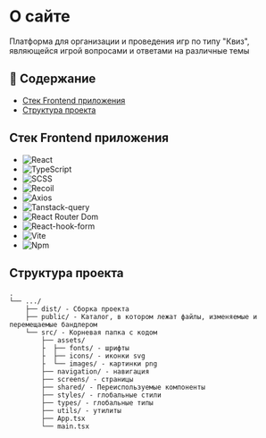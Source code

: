 # О сайте

Платформа для организации и проведения игр по типу "Квиз", являющейся игрой вопросами и ответами на различные темы

## 📜 Содержание

- [Стек Frontend приложения](#стек-frontend-приложения)
- [Структура проекта](#структура-проекта)

## Стек Frontend приложения

- ![React](https://img.shields.io/badge/react-%2320232a.svg?style=for-the-badge&logo=react&logoColor=%2361DAFB)
- ![TypeScript](https://img.shields.io/badge/typescript-%23007ACC.svg?style=for-the-badge&logo=typescript&logoColor=white)
- ![SCSS](https://img.shields.io/badge/Tailwind%20CSS-06B6D4.svg?style=for-the-badge&logo=Tailwind-CSS&logoColor=white)
- ![Recoil](https://img.shields.io/badge/Recoil-3578E5.svg?style=for-the-badge&logo=Recoil&logoColor=white)
- ![Axios](https://img.shields.io/badge/Axios-5A29E4.svg?style=for-the-badge&logo=Axios&logoColor=white)
- ![Tanstack-query](https://img.shields.io/badge/React%20Query-FF4154.svg?style=for-the-badge&logo=React-Query&logoColor=white)
- ![React Router Dom](https://img.shields.io/badge/React%20Router-CA4245.svg?style=for-the-badge&logo=React-Router&logoColor=white)
- ![React-hook-form](https://img.shields.io/badge/React%20Hook%20Form-EC5990.svg?style=for-the-badge&logo=React-Hook-Form&logoColor=white)
- ![Vite](https://img.shields.io/badge/Vite-646CFF.svg?style=for-the-badge&logo=Vite&logoColor=white)
- ![Npm](https://img.shields.io/badge/npm-CB3837.svg?style=for-the-badge&logo=npm&logoColor=white)

## Структура проекта

```
.
└── .../
    ├── dist/ - Сборка проекта
    ├── public/ - Каталог, в котором лежат файлы, изменяемые и перемещаемые бандлером
    └── src/ - Корневая папка с кодом
        ├── assets/
        ├  ├── fonts/ - шрифты
        ├  ├── icons/ - иконки svg
        ├  └── images/ - картинки png 
        ├── navigation/ - навигация
        ├── screens/ - страницы
        ├── shared/ - Переиспользуемые компоненты
        ├── styles/ - глобальные стили
        ├── types/ - глобальные типы
        ├── utils/ - утилиты
        ├── App.tsx
        └── main.tsx
```
